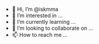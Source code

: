 - 👋 Hi, I’m @iskmma
- 👀 I’m interested in ...
- 🌱 I’m currently learning ...
- 💞️ I’m looking to collaborate on ...
- 📫 How to reach me ...

<!---
iskmma/iskmma is a ✨ special ✨ repository because its `README.md` (this file) appears on your GitHub profile.
You can click the Preview link to take a look at your changes.
--->
